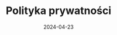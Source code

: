 ---
template: "default"
language: "pl"
slug: "privacy-policy"
title: "Polityka prywatności"
description: "Polityka prywatności"
date: "2024-04-23"
---